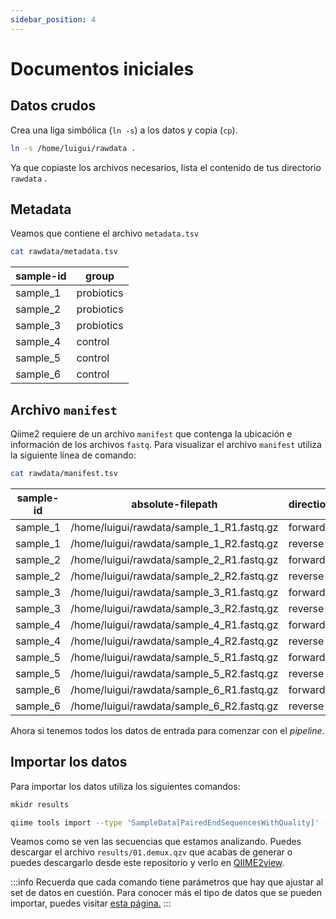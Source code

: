 ```yaml
---
sidebar_position: 4
---
```


# Documentos iniciales

## Datos crudos
Crea una liga simbólica (`ln -s`) a los datos y copia (`cp`).

```bash
ln -s /home/luigui/rawdata . 
```

Ya que copiaste los archivos necesarios, lista el contenido de tus directorio `rawdata` .

## Metadata
Veamos que contiene el archivo `metadata.tsv`

```bash
cat rawdata/metadata.tsv
```

| sample-id | group      |
| --------- | ---------- |
| sample_1  | probiotics |
| sample_2  | probiotics |
| sample_3  | probiotics |
| sample_4  | control    |
| sample_5  | control    |
| sample_6  | control    |

## Archivo `manifest`
Qiime2 requiere de un archivo `manifest` que contenga la ubicación e información de los archivos `fastq`. Para visualizar el archivo `manifest` utiliza la siguiente línea de comando:

```bash
cat rawdata/manifest.tsv
```

| sample-id | absolute-filepath                         | direction |
| --------- | ----------------------------------------- | --------- |
| sample_1  | /home/luigui/rawdata/sample_1_R1.fastq.gz | forward   |
| sample_1  | /home/luigui/rawdata/sample_1_R2.fastq.gz | reverse   |
| sample_2  | /home/luigui/rawdata/sample_2_R1.fastq.gz | forward   |
| sample_2  | /home/luigui/rawdata/sample_2_R2.fastq.gz | reverse   |
| sample_3  | /home/luigui/rawdata/sample_3_R1.fastq.gz | forward   |
| sample_3  | /home/luigui/rawdata/sample_3_R2.fastq.gz | reverse   |
| sample_4  | /home/luigui/rawdata/sample_4_R1.fastq.gz | forward   |
| sample_4  | /home/luigui/rawdata/sample_4_R2.fastq.gz | reverse   |
| sample_5  | /home/luigui/rawdata/sample_5_R1.fastq.gz | forward   |
| sample_5  | /home/luigui/rawdata/sample_5_R2.fastq.gz | reverse   |
| sample_6  | /home/luigui/rawdata/sample_6_R1.fastq.gz | forward   |
| sample_6  | /home/luigui/rawdata/sample_6_R2.fastq.gz | reverse   |

Ahora si tenemos todos los datos de entrada para comenzar con el *pipeline*.

## Importar los datos
Para importar los datos utiliza los siguientes comandos:

```bash
mkidr results

qiime tools import --type 'SampleData[PairedEndSequencesWithQuality]' --input-format 'PairedEndFastqManifestPhred33' --input-path rawdata/manifest.csv  --output-path results/01_demux.qza 
```

Veamos como se ven las secuencias que estamos analizando. Puedes descargar el archivo `results/01.demux.qzv` que acabas de generar o puedes descargarlo desde este repositorio y verlo en [QIIME2view](https://view.qiime2.org/).

:::info
Recuerda que cada comando tiene parámetros que hay que ajustar al set de datos en cuestión. Para conocer más el tipo de datos que se pueden importar, puedes visitar [esta página.](https://docs.qiime2.org/2023.7/tutorials/importing/)
:::